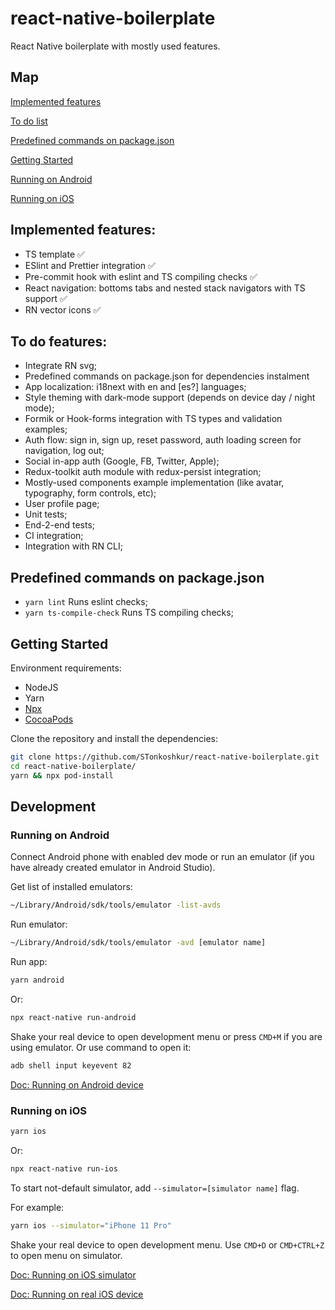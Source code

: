 # react-native-boilerplate
React Native boilerplate with mostly used features.

## Map
[Implemented features](#implemented-features)

[To do list](#to-do-features)

[Predefined commands on package.json](#predefined-commands-on-packagejson)

[Getting Started](#getting-started)

[Running on Android](#running-on-android)

[Running on iOS](#running-on-ios)

## Implemented features:
 - TS template :white_check_mark:
 - ESlint and Prettier integration :white_check_mark:
 - Pre-commit hook with eslint and TS compiling checks :white_check_mark:
 - React navigation: bottoms tabs and nested stack navigators with TS support :white_check_mark:
 - RN vector icons :white_check_mark:

## To do features:
- Integrate RN svg;
- Predefined commands on package.json for dependencies instalment
- App localization: i18next with en and [es?] languages;
- Style theming with dark-mode support (depends on device day / night mode);
- Formik or Hook-forms integration with TS types and validation examples;
- Auth flow: sign in, sign up, reset password, auth loading screen for navigation, log out;
- Social in-app auth (Google, FB, Twitter, Apple);
- Redux-toolkit auth module with redux-persist integration;
- Mostly-used components example implementation (like avatar, typography, form controls, etc);
- User profile page;
- Unit tests;
- End-2-end tests;
- CI integration;
- Integration with RN CLI;

## Predefined commands on package.json

- `yarn lint` Runs eslint checks;
- `yarn ts-compile-check` Runs TS compiling checks;


## Getting Started

Environment requirements:

- NodeJS
- Yarn
- [Npx](https://nodejs.dev/learn/the-npx-nodejs-package-runner)
- [CocoaPods](https://cocoapods.org/)

Clone the repository and install the dependencies:
```bash
git clone https://github.com/STonkoshkur/react-native-boilerplate.git
cd react-native-boilerplate/
yarn && npx pod-install
```

## Development

### Running on Android

Connect Android phone with enabled dev mode or run an emulator (if you have already created emulator in Android Studio).

Get list of installed emulators:
```bash
~/Library/Android/sdk/tools/emulator -list-avds
```

Run emulator:
```bash
~/Library/Android/sdk/tools/emulator -avd [emulator name]
```

Run app:
```bash
yarn android
```
Or:
```bash
npx react-native run-android
```

Shake your real device to open development menu or press `CMD+M` if you are using emulator. Or use command to open it:
```bash
adb shell input keyevent 82
```

[Doc: Running on Android device](https://reactnative.dev/docs/running-on-device#1-enable-debugging-over-usb)

### Running on iOS

```bash
yarn ios
```
Or:
```bash
npx react-native run-ios
```

To start not-default simulator, add `--simulator=[simulator name]` flag.

For example:

```bash
yarn ios --simulator="iPhone 11 Pro"
```

Shake your real device to open development menu. Use `CMD+D` or `CMD+CTRL+Z` to open menu on simulator.

[Doc: Running on iOS simulator](https://reactnative.dev/docs/running-on-simulator-ios)

[Doc: Running on real iOS device](https://reactnative.dev/docs/running-on-device#1-plug-in-your-device-via-usb)
